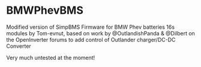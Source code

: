 # BMWPhevBMS

Modified version of SimpBMS Firmware for BMW Phev batteries 16s modules by Tom-evnut, based on work by @OutlandishPanda & @Dilbert on the OpenInverter forums to add control of Outlander charger/DC-DC Converter

Very much untested at the moment!
